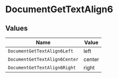 # DocumentGetTextAlign6


## Values

| Name                          | Value                         |
| ----------------------------- | ----------------------------- |
| `DocumentGetTextAlign6Left`   | left                          |
| `DocumentGetTextAlign6Center` | center                        |
| `DocumentGetTextAlign6Right`  | right                         |